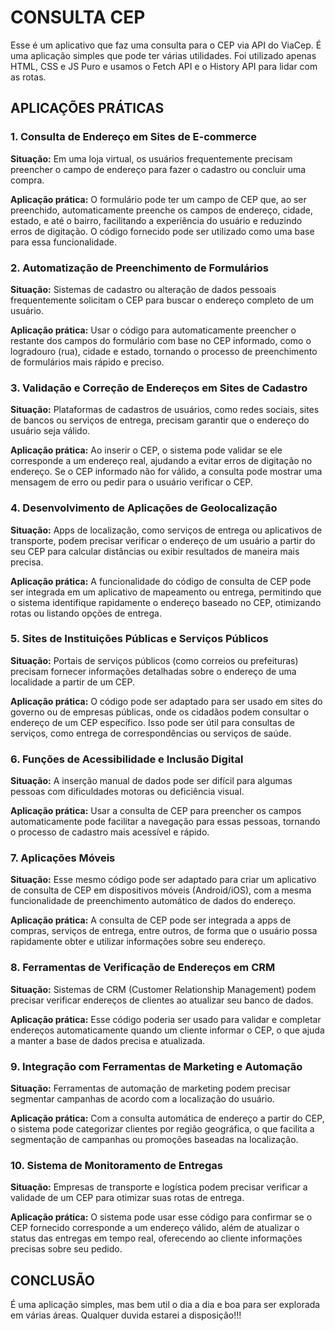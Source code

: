 # CONSULTA CEP

Esse é um aplicativo que faz uma consulta para o CEP via API do ViaCep. É uma aplicação simples que pode ter várias utilidades. Foi utilizado apenas HTML, CSS e JS Puro e usamos o Fetch API e o History API para lidar com as rotas. 


## APLICAÇÕES PRÁTICAS

### 1. Consulta de Endereço em Sites de E-commerce
**Situação:** Em uma loja virtual, os usuários frequentemente precisam preencher o campo de endereço para fazer o cadastro ou concluir uma compra.

**Aplicação prática:** O formulário pode ter um campo de CEP que, ao ser preenchido, automaticamente preenche os campos de endereço, cidade, estado, e até o bairro, facilitando a experiência do usuário e reduzindo erros de digitação. O código fornecido pode ser utilizado como uma base para essa funcionalidade.

### 2. Automatização de Preenchimento de Formulários
**Situação:** Sistemas de cadastro ou alteração de dados pessoais frequentemente solicitam o CEP para buscar o endereço completo de um usuário.

**Aplicação prática:** Usar o código para automaticamente preencher o restante dos campos do formulário com base no CEP informado, como o logradouro (rua), cidade e estado, tornando o processo de preenchimento de formulários mais rápido e preciso.

### 3. Validação e Correção de Endereços em Sites de Cadastro
**Situação:** Plataformas de cadastros de usuários, como redes sociais, sites de bancos ou serviços de entrega, precisam garantir que o endereço do usuário seja válido.

**Aplicação prática:** Ao inserir o CEP, o sistema pode validar se ele corresponde a um endereço real, ajudando a evitar erros de digitação no endereço. Se o CEP informado não for válido, a consulta pode mostrar uma mensagem de erro ou pedir para o usuário verificar o CEP.

### 4. Desenvolvimento de Aplicações de Geolocalização
**Situação:** Apps de localização, como serviços de entrega ou aplicativos de transporte, podem precisar verificar o endereço de um usuário a partir do seu CEP para calcular distâncias ou exibir resultados de maneira mais precisa.

**Aplicação prática:** A funcionalidade do código de consulta de CEP pode ser integrada em um aplicativo de mapeamento ou entrega, permitindo que o sistema identifique rapidamente o endereço baseado no CEP, otimizando rotas ou listando opções de entrega.

### 5. Sites de Instituições Públicas e Serviços Públicos
**Situação:** Portais de serviços públicos (como correios ou prefeituras) precisam fornecer informações detalhadas sobre o endereço de uma localidade a partir de um CEP.

**Aplicação prática:** O código pode ser adaptado para ser usado em sites do governo ou de empresas públicas, onde os cidadãos podem consultar o endereço de um CEP específico. Isso pode ser útil para consultas de serviços, como entrega de correspondências ou serviços de saúde.

### 6. Funções de Acessibilidade e Inclusão Digital
**Situação:** A inserção manual de dados pode ser difícil para algumas pessoas com dificuldades motoras ou deficiência visual.

**Aplicação prática:** Usar a consulta de CEP para preencher os campos automaticamente pode facilitar a navegação para essas pessoas, tornando o processo de cadastro mais acessível e rápido.

### 7. Aplicações Móveis
**Situação:** Esse mesmo código pode ser adaptado para criar um aplicativo de consulta de CEP em dispositivos móveis (Android/iOS), com a mesma funcionalidade de preenchimento automático de dados do endereço.

**Aplicação prática:** A consulta de CEP pode ser integrada a apps de compras, serviços de entrega, entre outros, de forma que o usuário possa rapidamente obter e utilizar informações sobre seu endereço.

### 8. Ferramentas de Verificação de Endereços em CRM
**Situação:** Sistemas de CRM (Customer Relationship Management) podem precisar verificar endereços de clientes ao atualizar seu banco de dados.

**Aplicação prática:** Esse código poderia ser usado para validar e completar endereços automaticamente quando um cliente informar o CEP, o que ajuda a manter a base de dados precisa e atualizada.

### 9. Integração com Ferramentas de Marketing e Automação
**Situação:** Ferramentas de automação de marketing podem precisar segmentar campanhas de acordo com a localização do usuário.

**Aplicação prática:** Com a consulta automática de endereço a partir do CEP, o sistema pode categorizar clientes por região geográfica, o que facilita a segmentação de campanhas ou promoções baseadas na localização.

### 10. Sistema de Monitoramento de Entregas
**Situação:** Empresas de transporte e logística podem precisar verificar a validade de um CEP para otimizar suas rotas de entrega.

**Aplicação prática:** O sistema pode usar esse código para confirmar se o CEP fornecido corresponde a um endereço válido, além de atualizar o status das entregas em tempo real, oferecendo ao cliente informações precisas sobre seu pedido.


## CONCLUSÃO

É uma aplicação simples, mas bem util o dia a dia e boa para ser explorada em várias áreas. Qualquer duvida estarei a disposição!!!
